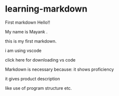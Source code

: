# learning-markdown
First markdown
Hello!!

My name is Mayank .

this is my first markdown.

i am using vscode

click here for downloading vs code

Markdown is necessary because:
it shows proficiency

it gives product description

like use of program
structure etc.

